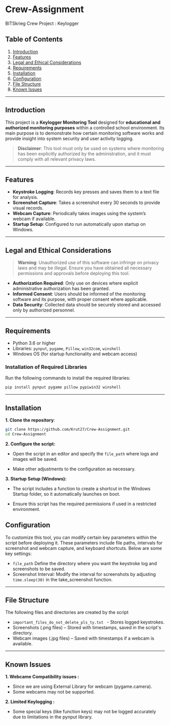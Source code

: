 # Crew-Assignment
BITSkrieg Crew Project : Keylogger
## Table of Contents

1. [Introduction](#introduction)
2. [Features](#features)
3. [Legal and Ethical Considerations](#legal-and-ethical-considerations)
4. [Requirements](#requirements)
5. [Installation](#installation)
6. [Configuration](#configuration)
7. [File Structure](#file-structure)
8. [Known Issues](#known-issues)
---

## Introduction

This project is a **Keylogger Monitoring Tool** designed for **educational and authorized monitoring purposes** within a controlled school environment. Its main purpose is to demonstrate how certain monitoring software works and provide insight into system security and user activity logging. 

> **Disclaimer**: This tool must only be used on systems where monitoring has been explicitly authorized by the administration, and it must comply with all relevant privacy laws.

---

## Features

- **Keystroke Logging**: Records key presses and saves them to a text file for analysis.
- **Screenshot Capture**: Takes a screenshot every 30 seconds to provide visual records.
- **Webcam Capture**: Periodically takes images using the system’s webcam if available.
- **Startup Setup**: Configured to run automatically upon startup on Windows.

---

## Legal and Ethical Considerations

> **Warning**: Unauthorized use of this software can infringe on privacy laws and may be illegal. Ensure you have obtained all necessary permissions and approvals before deploying this tool.

- **Authorization Required**: Only use on devices where explicit administrative authorization has been granted.
- **Informed Consent**: Users should be informed of the monitoring software and its purpose, with proper consent where applicable.
- **Data Security**: Collected data should be securely stored and accessed only by authorized personnel.

---

## Requirements

- Python 3.6 or higher
- Libraries: `pynput`, `pygame`, `Pillow`, `win32com`, `winshell`
- Windows OS (for startup functionality and webcam access)

### Installation of Required Libraries

Run the following commands to install the required libraries:
```bash
pip install pynput pygame pillow pypiwin32 winshell
```
---
## Installation
 **1. Clone the repository**:
```bash
git clone https://github.com/Krut27/Crew-Assignment.git
cd Crew-Assignment
```
**2. Configure the script:**

- Open the script in an editor and specify the `file_path` where logs and images will be saved.

- Make other adjustments to the configuration as necessary.



**3. Startup Setup (Windows):**
- The script includes a function to create a shortcut in the Windows Startup folder, so it automatically launches on boot.

- Ensure this script has the required permissions if used in a restricted environment.
## Configuration

To customize this tool, you can modify certain key parameters within the script before deploying it. These parameters include file paths, intervals for screenshot and webcam capture, and keyboard shortcuts. Below are some key settings:

- `file_path` Define the directory where you want the keystroke log and screenshots to be saved.
- Screenshot Interval: Modify the interval for screenshots by adjusting `time.sleep(30)` in the take_screenshot function.
---
## File Structure 
The following files and directories are created by the script 


- ```important_files_do_not_delete_pls_ty.txt ``` - Stores logged keystrokes.
- Screenshots (.png files) – Stored with timestamps, saved in the script's directory.
- Webcam images (.jpg files) – Saved with timestamps if a webcam is available.
---
## Known Issues 
**1. Webcame Compatibility issues :**
- Since we are using External Library for webcam (pygame.camera).
- Some webcams may not be supported.

**2. Limited Keylogging :**
- Some special keys (like function keys) may not be logged accurately due to limitations in the pynput library.
